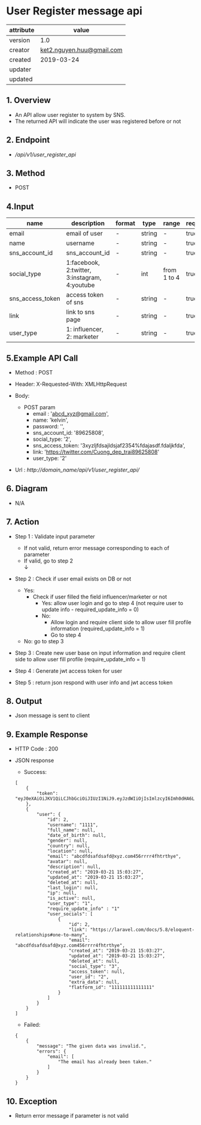 # User Register message api   

| attribute | value |
|-----------|-------|
| version   | 1.0   |
| creator   | ket2.nguyen.huu@gmail.com |
| created   | 2019-03-24 |
| updater   | 
| updated   |  |

## 1. Overview 

- An API allow user register to system by SNS.
- The returned API will indicate the user was registered before or not

## 2. Endpoint

- */api/v1/user_register_api*

## 3. Method

- POST

## 4.Input 

name  | description| format | type | range | required
--- | ---| ---| ---|---|---
email|email of user|-|string|-|true 
name|username|-|string|-|true
sns_account_id|sns_account_id|-|string|-|true
social_type|1:facebook, 2:twitter, 3:instagram, 4:youtube|-|int|from 1 to 4|true
sns_access_token|access token of sns|-|string|-|true
link|link to sns page|-|string|-|true
user_type|1: influencer, 2: marketer|-|string|-|true

## 5.Example API Call

- Method : POST

- Header: X-Requested-With: XMLHttpRequest

- Body: 
    - POST param
        - email : 'abcd_xyz@gmail.com',
        - name: 'kelvin',
        - password: '',
        - sns_account_id: '89625808',
        - social_type: '2',
        - sns_access_token: '3xyzljfdsajldsjaf2354%fdajasdf.fdaljkfda',
        - link: 'https://twitter.com/Cuong_dep_trai89625808'
        - user_type: '2'
        
- Url : *http://domain_name/api/v1/user_register_api/*

## 6. Diagram 

- N/A

## 7. Action

- Step 1 : Validate input parameter
    + If not valid, return error message corresponding to each of parameter
    + If valid, go to step 2          
    ↓
    
- Step 2 : Check if user email exists on DB or not
   + Yes: 
        + Check if user filled the field influencer/marketer or not
            + Yes: allow user login and go to step 4 (not require user to update info - required_update_info = 0)
            + No: 
                + Allow login and require client side to allow user fill profile information (required_update_info = 1)
                + Go to step 4 
   + No: go to step 3
 
    
- Step 3 : Create new user base on input information and require client side to allow user fill profile (require_update_info = 1)

- Step 4 : Generate jwt access token for user 

- Step 5 : return json respond with user info and jwt access token

## 8. Output

- Json message is sent to client  

## 9. Example Response 

- HTTP Code : 200

- JSON response 
    
    + Success:
    
    ```
    [
        {
            "token": "eyJ0eXAiOiJKV1QiLCJhbGciOiJIUzI1NiJ9.eyJzdWIiOjIsImlzcyI6Imh0dHA6Ly8zNS4yMzYuNjYuOTUvYXBpL3YxL3VzZXJfbG9naW5fYXBpIiwiaWF0IjoxNTUzMTgwNjA3LCJleHAiOjE1NTMxODQyMDcsIm5iZiI6MTU1MzE4MDYwNywianRpIjoiRkhtQXZSTkdBQmRiWE9wMiJ9.gl0nV0ZOJvQgLpzl2KJYoWHzAZRqOO5qFmv2T66FK28"
        },
        {
            "user": {
                "id": 2,
                "username": "1111",
                "full_name": null,
                "date_of_birth": null,
                "gender": null,
                "country": null,
                "location": null,
                "email": "abcdfdsafdsafd@xyz.com456rrrr4fhtrthye",
                "avatar": null,
                "description": null,
                "created_at": "2019-03-21 15:03:27",
                "updated_at": "2019-03-21 15:03:27",
                "deleted_at": null,
                "last_login": null,
                "ip": null,
                "is_active": null,
                "user_type": "1",
                "require_update_info" : "1"
                "user_socials": [
                    {
                        "id": 2,
                        "link": "https://laravel.com/docs/5.8/eloquent-relationships#one-to-many",
                        "email": "abcdfdsafdsafd@xyz.com456rrrr4fhtrthye",
                        "created_at": "2019-03-21 15:03:27",
                        "updated_at": "2019-03-21 15:03:27",
                        "deleted_at": null,
                        "social_type": "3",
                        "access_token": null,
                        "user_id": "2",
                        "extra_data": null,
                        "flatform_id": "111111111111111"
                    }
                ]
            }
        }
    ]
    ```
    
    + Failed: 
    
    ```
    {
        {
            "message": "The given data was invalid.",
            "errors": {
                "email": [
                    "The email has already been taken."
                ]
            }
        }
    }
    ```

## 10. Exception

- Return error message if parameter is not valid 
